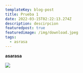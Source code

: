```yaml
---
templateKey: blog-post
title: Prueba 1
date: 2022-03-15T02:22:13.274Z
description: descirpcion
featuredpost: true
featuredimage: /img/download.jpeg
tags:
  - asrasa
---
```

**asarasa**

![](/img/banner.png)